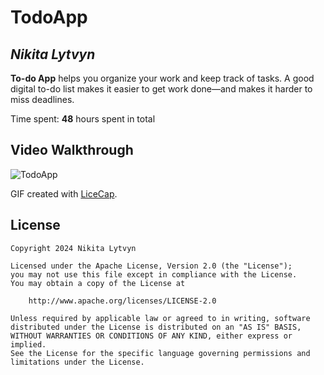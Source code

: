 # TodoApp

## *Nikita Lytvyn*

**To-do App** helps you organize your work and keep track of tasks. A good digital to-do list makes it easier to get work done—and makes it harder to miss deadlines.

Time spent: **48** hours spent in total


## Video Walkthrough


![TodoApp](https://github.com/litvinnik1/TodoApp/assets/113119709/af808a40-3250-4d98-8386-da727774cd2d)

GIF created with [LiceCap](http://www.cockos.com/licecap/).

## License

    Copyright 2024 Nikita Lytvyn

    Licensed under the Apache License, Version 2.0 (the "License");
    you may not use this file except in compliance with the License.
    You may obtain a copy of the License at

        http://www.apache.org/licenses/LICENSE-2.0

    Unless required by applicable law or agreed to in writing, software
    distributed under the License is distributed on an "AS IS" BASIS,
    WITHOUT WARRANTIES OR CONDITIONS OF ANY KIND, either express or implied.
    See the License for the specific language governing permissions and
    limitations under the License.
